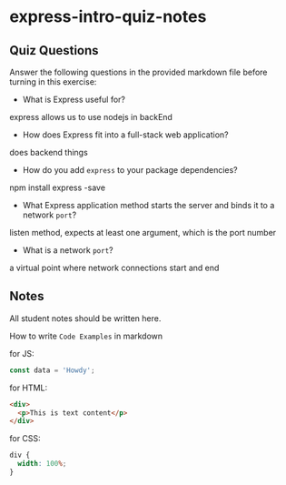 # express-intro-quiz-notes

## Quiz Questions

Answer the following questions in the provided markdown file before turning in this exercise:

- What is Express useful for?

express allows us to use nodejs in backEnd

- How does Express fit into a full-stack web application?

does backend things

- How do you add `express` to your package dependencies?

npm install express -save

- What Express application method starts the server and binds it to a network `port`?

listen method, expects at least one argument, which is the port number

- What is a network `port`?

a virtual point where network connections start and end

## Notes

All student notes should be written here.

How to write `Code Examples` in markdown

for JS:

```javascript
const data = 'Howdy';
```

for HTML:

```html
<div>
  <p>This is text content</p>
</div>
```

for CSS:

```css
div {
  width: 100%;
}
```

